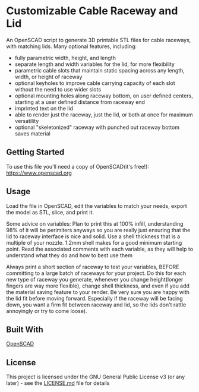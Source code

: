 
# Customizable Cable Raceway and Lid

An OpenSCAD script to generate 3D printable STL files for cable raceways, with matching lids.  Many optional features, including:

* fully parametric width, height, and length
* separate length and width variables for the lid, for more flexibility
* parametric cable slots that maintain static spacing across any length, width, or height of raceway
* optional keyholes to improve cable carrying capacity of each slot without the need to use wider slots
* optional mounting holes along raceway bottom, on user defined centers, starting at a user defined distance from raceway end
* imprinted text on the lid
* able to render just the raceway, just the lid, or both at once for maximum versatility
* optional "skeletonized" raceway with punched out raceway bottom saves material


## Getting Started

To use this file you'll need a copy of OpenSCAD(it's free!): https://www.openscad.org

## Usage

Load the file in OpenSCAD, edit the variables to match your needs, export the model as STL,
slice, and print it. 

Some advice on variables:  Plan to print this at 100% infill, understanding 98% of it will be perimiters anyways so you are really just ensuring that the lid to raceway interface is nice and solid.  Use a shell thickness that is a multiple of your nozzle.  1.2mm shell makes for a good minimum starting point.  Read the associated comments with each variable, as they will help to understand what they do and how to best use them

Always print a short section of raceway to test your variables, BEFORE committing to a large batch of raceways for your project.  Do this for each new type of raceway you generate, whenever you change height(longer fingers are way more flexible), change shell thickness, and even if you add the material saving feature to your render.  Be very sure you are happy with the lid fit before moving forward.  Especially if the raceway will be facing down, you want a firm fit between raceway and lid, so the lids don't rattle annoyingly or try to come loose).


## Built With

[OpenSCAD](https://www.openscad.org/)

## License

This project is licensed under the GNU General Public License v3 (or any later) - see the [LICENSE.md](LICENSE.md) file for details

